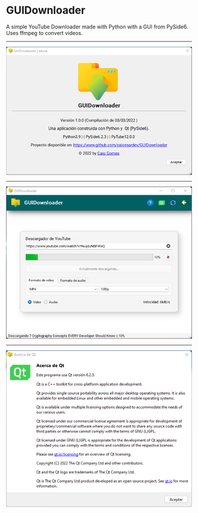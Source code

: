 # GUIDownloader
A simple YouTube Downloader made with Python with a GUI from PySide6. Uses ffmpeg to convert videos. 

---

![plot](./res/images/GUIDownloader-screenshot-2.png)

---

![plot](./res/images/GUIDownloader-screenshot-1.png)

---

![plot](./res/images/GUIDownloader-screenshot-3.png)
